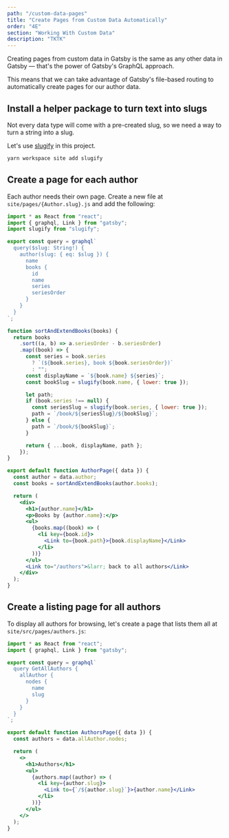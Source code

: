 ```yaml
---
path: "/custom-data-pages"
title: "Create Pages from Custom Data Automatically"
order: "4E"
section: "Working With Custom Data"
description: "TKTK"
---
```


Creating pages from custom data in Gatsby is the same as any other data in Gatsby — that's the power of Gatsby's GraphQL approach.

This means that we can take advantage of Gatsby's file-based routing to automatically create pages for our author data.

## Install a helper package to turn text into slugs

Not every data type will come with a pre-created slug, so we need a way to turn a string into a slug.

Let's use [slugify](https://www.npmjs.com/package/slugify) in this project.

```bash
yarn workspace site add slugify
```

## Create a page for each author

Each author needs their own page. Create a new file at `site/pages/{Author.slug}.js` and add the following:

```jsx
import * as React from "react";
import { graphql, Link } from "gatsby";
import slugify from "slugify";

export const query = graphql`
  query($slug: String!) {
    author(slug: { eq: $slug }) {
      name
      books {
        id
        name
        series
        seriesOrder
      }
    }
  }
`;

function sortAndExtendBooks(books) {
  return books
    .sort((a, b) => a.seriesOrder - b.seriesOrder)
    .map((book) => {
      const series = book.series
        ? `(${book.series}, book ${book.seriesOrder})`
        : "";
      const displayName = `${book.name} ${series}`;
      const bookSlug = slugify(book.name, { lower: true });

      let path;
      if (book.series !== null) {
        const seriesSlug = slugify(book.series, { lower: true });
        path = `/book/${seriesSlug}/${bookSlug}`;
      } else {
        path = `/book/${bookSlug}`;
      }

      return { ...book, displayName, path };
    });
}

export default function AuthorPage({ data }) {
  const author = data.author;
  const books = sortAndExtendBooks(author.books);

  return (
    <div>
      <h1>{author.name}</h1>
      <p>Books by {author.name}:</p>
      <ul>
        {books.map((book) => (
          <li key={book.id}>
            <Link to={book.path}>{book.displayName}</Link>
          </li>
        ))}
      </ul>
      <Link to="/authors">&larr; back to all authors</Link>
    </div>
  );
}
```

## Create a listing page for all authors

To display all authors for browsing, let's create a page that lists them all at `site/src/pages/authors.js`:

```jsx
import * as React from "react";
import { graphql, Link } from "gatsby";

export const query = graphql`
  query GetAllAuthors {
    allAuthor {
      nodes {
        name
        slug
      }
    }
  }
`;

export default function AuthorsPage({ data }) {
  const authors = data.allAuthor.nodes;

  return (
    <>
      <h1>Authors</h1>
      <ul>
        {authors.map((author) => (
          <li key={author.slug}>
            <Link to={`/${author.slug}`}>{author.name}</Link>
          </li>
        ))}
      </ul>
    </>
  );
}
```
